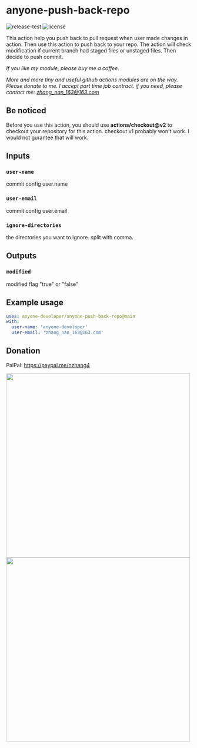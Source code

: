 # anyone-push-back-repo

![release-test](https://github.com/anyone-developer/anyone-push-back-repo/workflows/release-test/badge.svg)
![license](https://badgen.net/github/license/anyone-developer/anyone-push-back-repo)

This action help you push back to pull request when user made changes in action. Then use this action to push back to your repo. The action will check modification if current branch had staged files or unstaged files. Then decide to push commit.

*If you like my module, please buy me a coffee.*

*More and more tiny and useful github actions modules are on the way. Please donate to me. I accept part time job contract. if you need, please contact me: zhang_nan_163@163.com*

## Be noticed

Before you use this action, you should use **actions/checkout@v2** to checkout your repository for this action. checkout v1 probably won't work. I would not gurantee that will work.

## Inputs

### `user-name`

commit config user.name

### `user-email`

commit config user.email

### `ignore-directories`

the directories you want to ignore. split with comma.

## Outputs

### `modified`

modified flag "true" or "false"

## Example usage

```yml
uses: anyone-developer/anyone-push-back-repo@main
with:
  user-name: 'anyone-developer'
  user-email: 'zhang_nan_163@163.com'
```

## Donation

PalPal: https://paypal.me/nzhang4

<img src="https://raw.githubusercontent.com/anyone-developer/anyone-push-back-repo/main/misc/alipay.JPG" width="500">

<img src="https://raw.githubusercontent.com/anyone-developer/anyone-push-back-repo/main/misc/webchat_pay.JPG" width="500">


